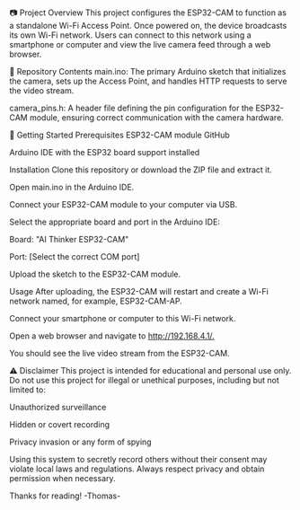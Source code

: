 📷 Project Overview
This project configures the ESP32-CAM to function as a standalone Wi-Fi Access Point. Once powered on, the device broadcasts its own Wi-Fi network. Users can connect to this network using a smartphone or computer and view the live camera feed through a web browser.​

🧾 Repository Contents
main.ino: The primary Arduino sketch that initializes the camera, sets up the Access Point, and handles HTTP requests to serve the video stream.​

camera_pins.h: A header file defining the pin configuration for the ESP32-CAM module, ensuring correct communication with the camera hardware.​

🚀 Getting Started
Prerequisites
ESP32-CAM module​
GitHub

Arduino IDE with the ESP32 board support installed​

Installation
Clone this repository or download the ZIP file and extract it.​

Open main.ino in the Arduino IDE.​

Connect your ESP32-CAM module to your computer via USB.​

Select the appropriate board and port in the Arduino IDE:​

Board: "AI Thinker ESP32-CAM"​

Port: [Select the correct COM port]​

Upload the sketch to the ESP32-CAM module.​

Usage
After uploading, the ESP32-CAM will restart and create a Wi-Fi network named, for example, ESP32-CAM-AP.​

Connect your smartphone or computer to this Wi-Fi network.​

Open a web browser and navigate to http://192.168.4.1/.​

You should see the live video stream from the ESP32-CAM.​

⚠️ Disclaimer
This project is intended for educational and personal use only.
Do not use this project for illegal or unethical purposes, including but not limited to:

Unauthorized surveillance

Hidden or covert recording

Privacy invasion or any form of spying

Using this system to secretly record others without their consent may violate local laws and regulations. Always respect privacy and obtain permission when necessary.

Thanks for reading!
-Thomas-
